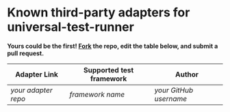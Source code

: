 # Known third-party adapters for universal-test-runner

**Yours could be the first! [Fork](https://github.com/aws/universal-test-runner/fork) the repo, edit the table below, and submit a pull request.**

| Adapter Link | Supported test framework | Author |
| --- | --- | --- |
| _your adapter repo_ | _framework name_ | _your GitHub username_ |
